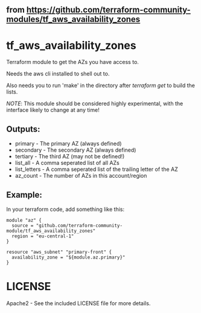 ## from https://github.com/terraform-community-modules/tf_aws_availability_zones

# tf_aws_availability_zones

Terraform module to get the AZs you have access to.

Needs the aws cli installed to shell out to.

Also needs you to run 'make' in the directory after _terraform get_ to build the lists.

*NOTE*: This module should be considered highly experimental, with the interface likely to change at any time!

## Outputs:

  * primary - The primary AZ (always defined)
  * secondary - The secondary AZ (always defined)
  * tertiary - The third AZ (may not be defined!)
  * list_all - A comma seperated list of all AZs
  * list_letters - A comma seperated list of the trailing letter of the AZ
  * az_count - The number of AZs in this account/region

## Example:

In your terraform code, add something like this:

    module "az" {
      source = "github.com/terraform-community-module/tf_aws_availability_zones"
      region = "eu-central-1"
    }

    resource "aws_subnet" "primary-front" {
      availability_zone = "${module.az.primary}"
    }

# LICENSE

Apache2 - See the included LICENSE file for more details.
